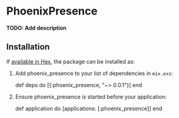 # PhoenixPresence

**TODO: Add description**

## Installation

If [available in Hex](https://hex.pm/docs/publish), the package can be installed as:

  1. Add phoenix_presence to your list of dependencies in `mix.exs`:

        def deps do
          [{:phoenix_presence, "~> 0.0.1"}]
        end

  2. Ensure phoenix_presence is started before your application:

        def application do
          [applications: [:phoenix_presence]]
        end
